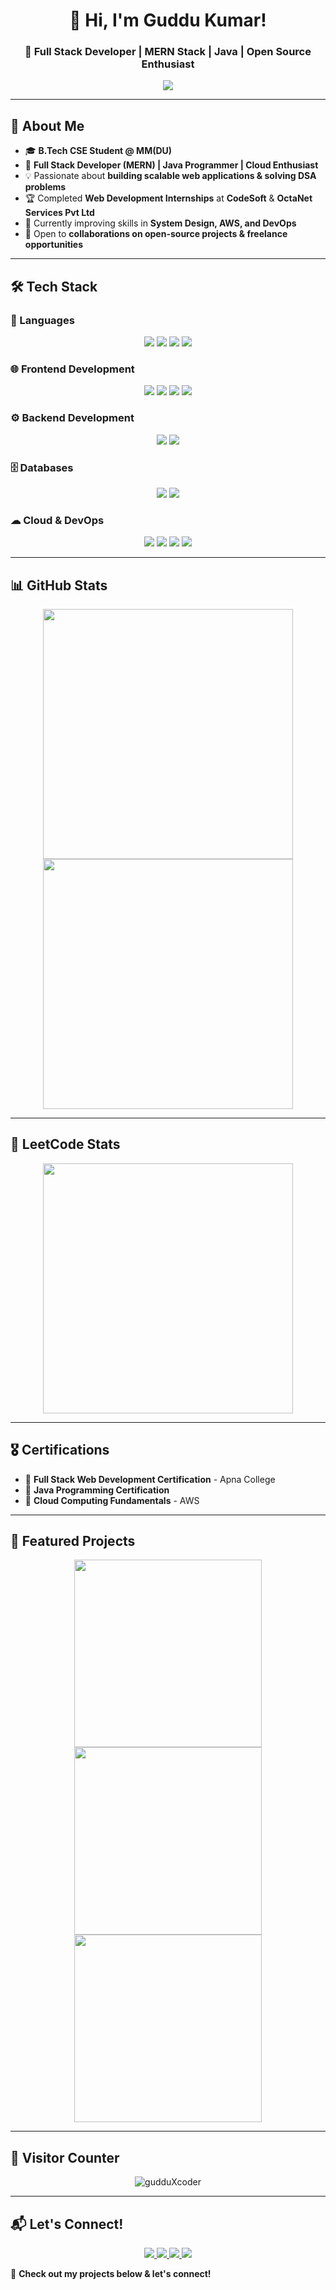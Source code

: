 <h1 align="center">👋 Hi, I'm Guddu Kumar!</h1>
<h3 align="center">🚀 Full Stack Developer | MERN Stack | Java | Open Source Enthusiast</h3>

<p align="center">
  <img src="https://readme-typing-svg.herokuapp.com?font=Fira+Code&size=24&pause=1000&color=F75C7E&width=600&lines=Full+Stack+Developer;MERN+Stack+Enthusiast;Java+Programmer;Open+Source+Contributor;Cloud+Computing+Learner" />
</p>

---

## 🚀 About Me  
- 🎓 **B.Tech CSE Student @ MM(DU)**  
- 🔭 **Full Stack Developer (MERN) | Java Programmer | Cloud Enthusiast**  
- 💡 Passionate about **building scalable web applications & solving DSA problems**  
- 🏆 Completed **Web Development Internships** at **CodeSoft** & **OctaNet Services Pvt Ltd**  
- 🌱 Currently improving skills in **System Design, AWS, and DevOps**  
- 🤝 Open to **collaborations on open-source projects & freelance opportunities**  

---

## 🛠 Tech Stack  

### **🚀 Languages**
<p align="center">
  <img src="https://img.shields.io/badge/Java-ED8B00?style=for-the-badge&logo=java&logoColor=white" />
  <img src="https://img.shields.io/badge/JavaScript-F7DF1E?style=for-the-badge&logo=javascript&logoColor=black" />
  <img src="https://img.shields.io/badge/C-00599C?style=for-the-badge&logo=c&logoColor=white" />
  <img src="https://img.shields.io/badge/SQL-4479A1?style=for-the-badge&logo=sqlite&logoColor=white" />
</p>

### **🌐 Frontend Development**
<p align="center">
  <img src="https://img.shields.io/badge/HTML5-E34F26?style=for-the-badge&logo=html5&logoColor=white" />
  <img src="https://img.shields.io/badge/CSS3-1572B6?style=for-the-badge&logo=css3&logoColor=white" />
  <img src="https://img.shields.io/badge/React-61DAFB?style=for-the-badge&logo=react&logoColor=black" />
  <img src="https://img.shields.io/badge/Bootstrap-7952B3?style=for-the-badge&logo=bootstrap&logoColor=white" />
</p>

### **⚙ Backend Development**
<p align="center">
  <img src="https://img.shields.io/badge/Node.js-339933?style=for-the-badge&logo=node.js&logoColor=white" />
  <img src="https://img.shields.io/badge/Express.js-000000?style=for-the-badge&logo=express&logoColor=white" />
</p>

### **🗄 Databases**
<p align="center">
  <img src="https://img.shields.io/badge/MongoDB-47A248?style=for-the-badge&logo=mongodb&logoColor=white" />
  <img src="https://img.shields.io/badge/MySQL-4479A1?style=for-the-badge&logo=mysql&logoColor=white" />
</p>

### **☁ Cloud & DevOps**
<p align="center">
  <img src="https://img.shields.io/badge/AWS-232F3E?style=for-the-badge&logo=amazonaws&logoColor=white" />
  <img src="https://img.shields.io/badge/Docker-2496ED?style=for-the-badge&logo=docker&logoColor=white" />
  <img src="https://img.shields.io/badge/Git-F05032?style=for-the-badge&logo=git&logoColor=white" />
  <img src="https://img.shields.io/badge/GitHub-181717?style=for-the-badge&logo=github&logoColor=white" />
</p>

---

## 📊 GitHub Stats  

<p align="center">
  <img src="https://github-readme-stats.vercel.app/api?username=gudduXcoder&show_icons=true&theme=tokyonight" width="400px" />
  <img src="https://github-readme-streak-stats.herokuapp.com/?user=gudduXcoder&theme=tokyonight" width="400px" />
</p>

---

## 🌟 LeetCode Stats  
<p align="center">
  <img src="https://leetcard.jacoblin.cool/guddu__kumar?theme=dark&font=Montserrat&ext=contest" width="400px" />
</p>

---

## 🎖 Certifications  
- 📜 **Full Stack Web Development Certification** - Apna College  
- 📜 **Java Programming Certification**  
- 📜 **Cloud Computing Fundamentals** - AWS  

---

## 🚀 Featured Projects  

<p align="center">
  <a href="https://github.com/gudduXcoder/project1">
    <img src="https://github.com/gudduXcoder/gudduXcoder/blob/main/project1-image.png" width="300px">
  </a>
  <a href="https://github.com/gudduXcoder/project2">
    <img src="https://github.com/gudduXcoder/gudduXcoder/blob/main/project2-image.png" width="300px">
  </a>
  <a href="https://github.com/gudduXcoder/project3">
    <img src="https://github.com/gudduXcoder/gudduXcoder/blob/main/project3-image.png" width="300px">
  </a>
</p>

---

## 👀 Visitor Counter  
<p align="center">
  <img src="https://komarev.com/ghpvc/?username=gudduXcoder&label=Profile%20Views&color=brightgreen&style=flat" alt="gudduXcoder" />
</p>

---

## 📬 Let's Connect!  

<p align="center">
  <a href="https://www.linkedin.com/in/gudduXcoder">
    <img src="https://img.shields.io/badge/LinkedIn-Connect-blue?style=for-the-badge&logo=linkedin" />
  </a>
  <a href="https://github.com/gudduXcoder">
    <img src="https://img.shields.io/badge/GitHub-Follow-black?style=for-the-badge&logo=github" />
  </a>
  <a href="your-portfolio-link">
    <img src="https://img.shields.io/badge/Portfolio-Visit-green?style=for-the-badge&logo=web" />
  </a>
  <a href="https://twitter.com/gudduXcoder">
    <img src="https://img.shields.io/badge/Twitter-Follow-blue?style=for-the-badge&logo=twitter" />
  </a>
</p>

🚀 **Check out my projects below & let's connect!**  
